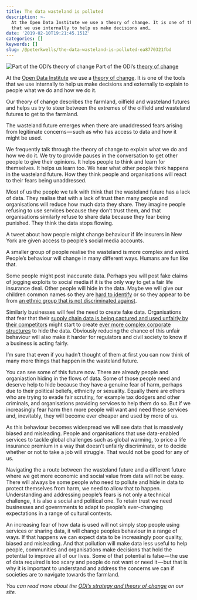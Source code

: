 ```yaml
---
title: The data wasteland is polluted
description: >-
  At the Open Data Institute we use a theory of change. It is one of the tools
  that we use internally to help us make decisions and…
date: '2019-02-10T19:21:45.151Z'
categories: []
keywords: []
slug: /@peterkwells/the-data-wasteland-is-polluted-ea8770321fbd
---
```


![Part of the ODI’s [theory of change](https://theodi.org/about-the-odi/our-vision-and-manifesto/our-theory-of-change/)](https://cdn-images-1.medium.com/max/600/1*22IVPxwJLg5RQ4GzrBD3aQ.png)
Part of the ODI’s [theory of change](https://theodi.org/about-the-odi/our-vision-and-manifesto/our-theory-of-change/)

At the [Open Data Institute](https://theodi.org) we use a [theory of change](https://theodi.org/about-the-odi/our-vision-and-manifesto/our-theory-of-change/). It is one of the tools that we use internally to help us make decisions and externally to explain to people what we do and how we do it.

Our theory of change describes the farmland, oilfield and wasteland futures and helps us try to steer between the extremes of the oilfield and wasteland futures to get to the farmland.

The wasteland future emerges when there are unaddressed fears arising from legitimate concerns — such as who has access to data and how it might be used.

We frequently talk through the theory of change to explain what we do and how we do it. We try to provide pauses in the conversation to get other people to give their opinions. It helps people to think and learn for themselves. It helps us learn too. We hear what other people think happens in the wasteland future. How they think people and organisations will react to their fears being unaddressed.

Most of us the people we talk with think that the wasteland future has a lack of data. They realise that with a lack of trust then many people and organisations will reduce how much data they share. They imagine people refusing to use services because they don’t trust them, and that organisations similarly refuse to share data because they fear being punished. They think the data stops flowing.

A tweet about how people might change behaviour if life insurers in New York are given access to people’s social media accounts.

A smaller group of people realise the wasteland is more complex and weird. People’s behaviour will change in many different ways. Humans are fun like that.

Some people might post inaccurate data. Perhaps you will post fake claims of jogging exploits to social media if it is the only way to get a fair life insurance deal. Other people will hide in the data. Maybe we will give our children common names so they are [hard to identify](https://theodi.org/article/exploring-good-common-principles-for-a-digital-identity-system/) or so they appear to be from [an ethnic group that is not discriminated against](https://hbswk.hbs.edu/item/minorities-who-whiten-job-resumes-get-more-interviews).

Similarly businesses will feel the need to create fake data. Organisations that fear that their [supply chain data is being captured and used unfairly by their competitors](http://competitionlawblog.kluwercompetitionlaw.com/2018/11/30/the-eus-competition-investigation-into-amazon-marketplace/) might start to create [ever more complex corporate structures](https://medium.com/@opencorporates/fireflies-and-algorithms-the-coming-explosion-of-companies-9d53cdb8738f) to hide the data. Obviously reducing the chance of this unfair behaviour will also make it harder for regulators and civil society to know if a business is acting fairly.

I’m sure that even if you hadn’t thought of them at first you can now think of many more things that happen in the wasteland future.

You can see some of this future now. There are already people and organiastion hiding in the flows of data. Some of those people need and deserve help to hide because they have a genuine fear of harm, perhaps due to their political beliefs, ethnicity or sexuality. Equally there are others who are trying to evade fair scrutiny, for example tax dodgers and other criminals, and organisations providing services to help them do so. But if we increasingly fear harm then more people will want and need these services and, inevitably, they will become ever cheaper and used by more of us.

As this behaviour becomes widespread we will see data that is massively biased and misleading. People and organisations that use data-enabled services to tackle global challenges such as global warming, to price a life insurance premium in a way that doesn’t unfairly discriminate, or to decide whether or not to take a job will struggle. That would not be good for any of us.

Navigating the a route between the wasteland future and a different future where we get more economic and social value from data will not be easy. There will always be some people who need to pollute and hide in data to protect themselves from harm, we need to allow that to happen. Understanding and addressing people’s fears is not only a technical challenge, it is also a social and political one. To retain trust we need businesses and governments to adapt to people’s ever-changing expectations in a range of cultural contexts.

An increasing fear of how data is used will not simply stop people using services or sharing data, it will change peoples behaviour in a range of ways. If that happens we can expect data to be increasingly poor quality, biased and misleading. And that pollution will make data less useful to help people, communities and organisations make decisions that hold the potential to improve all of our lives. Some of that potential is false — the use of data required is too scary and people do not want or need it — but that is why it is important to understand and address the concerns we can if societies are to navigate towards the farmland.

_You can read more about the_ [_ODI’s strategy and theory of change_](https://theodi.org/about-the-odi/our-vision-and-manifesto/) _on our site._